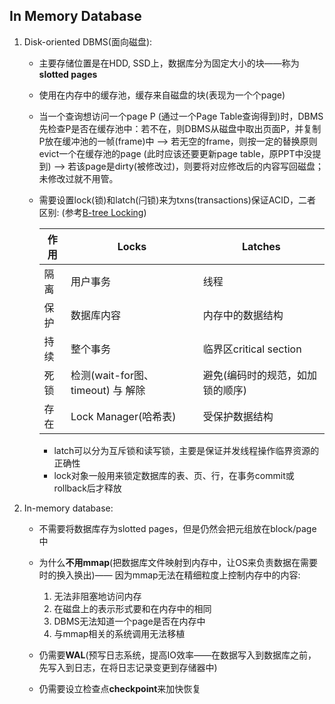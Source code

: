 ## In Memory Database

1. Disk-oriented DBMS(面向磁盘):

   - 主要存储位置是在HDD, SSD上，数据库分为固定大小的块——称为**slotted pages**

   - 使用在内存中的缓存池，缓存来自磁盘的块(表现为一个个page)

   - 当一个查询想访问一个page P (通过一个Page Table查询得到)时，DBMS先检查P是否在缓存池中：若不在，则DBMS从磁盘中取出页面P，并复制P放在缓冲池的一帧(frame)中 —> 若无空的frame，则按一定的替换原则evict一个在缓存池的page (此时应该还要更新page table，原PPT中没提到) —> 若该page是dirty(被修改过)，则要将对应修改后的内容写回磁盘；未修改过就不用管。 <!-- 以上和操作系统中页面调度的过程基本一样-->

   - 需要设置lock(锁)和latch(闩锁)来为txns(transactions)保证ACID，二者区别: (参考[B-tree Locking](https://github.com/F-ca7/Advanced-Database-Systems-Learning/blob/master/paper%20reading/B-tree-locking.md))

     | 作用 | Locks                             | Latches                          |
     | ---- | --------------------------------- | -------------------------------- |
     | 隔离 | 用户事务                          | 线程                             |
     | 保护 | 数据库内容                        | 内存中的数据结构                 |
     | 持续 | 整个事务                          | 临界区critical section           |
     | 死锁 | 检测(wait-for图、timeout) 与 解除 | 避免(编码时的规范，如加锁的顺序) |
     | 存在 | Lock Manager(哈希表)              | 受保护数据结构                   |

     - latch可以分为互斥锁和读写锁，主要是保证并发线程操作临界资源的正确性
     - lock对象一般用来锁定数据库的表、页、行，在事务commit或rollback后才释放

2. In-memory database: 

   - 不需要将数据库存为slotted pages，但是仍然会把元组放在block/page中
   - 为什么**不用mmap**(把数据库文件映射到内存中，让OS来负责数据在需要时的换入换出)—— 因为mmap无法在精细粒度上控制内存中的内容:
     1. 无法非阻塞地访问内存
     2. 在磁盘上的表示形式要和在内存中的相同
     3. DBMS无法知道一个page是否在内存中
     4. 与mmap相关的系统调用无法移植

   - 仍需要**WAL**(预写日志系统，提高IO效率——在数据写入到数据库之前，先写入到日志，在将日志记录变更到存储器中)
   - 仍需要设立检查点**checkpoint**来加快恢复

   